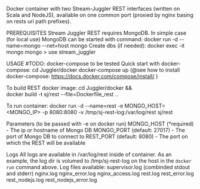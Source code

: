 Docker container with two Stream-Juggler REST interfaces (written on Scala and NodeJS),
available on one common port (proxied by nginx basing on rests uri path prefixes).

PREREQUISITES
Stream Juggler REST requires MongoDB.
In simple case (for local use) MongoDB can be started with command:
    docker run -d --name=mongo --net=host mongo
Create dbs (if needed):
    docker exec -it mongo mongo
    > use stream_juggler

USAGE
#TODO: docker-compose to be tested
Quick start with docker-compose:
    cd Juggler/docker
    docker-compose up
(@see how to install docker-compose: https://docs.docker.com/compose/install/ )

To build REST docker image:
    cd Juggler/docker && \
    docker build -t sj/rest --file=Dockerfile_rest ..

To run container:
    docker run -d --name=rest -e MONGO_HOST=<MONGO_IP> -p 8080:8080 -v /tmp/sj-rest-log:/var/log/rest sj/rest

Parameters (to be passed with -e on docker run)
    MONGO_HOST (*required) - The ip or hostname of Mongo DB
    MONGO_PORT (default: 27017) - The port of Mongo DB to connect to
    REST_PORT (default: 8080) - The port on which the REST will be available

Logs
All logs are available in /var/log/rest inside of container.
As an example, the log dir is volumed to /tmp/sj-rest-log on the host in the `docker run` command above.
Log files available:
    supervisor.log (combinded stdout and stderr)
    nginx.log
    nginx_error.log
    nginx_access.log
    rest.log
    rest_error.log
    rest_nodejs.log
    rest_nodejs_error.log